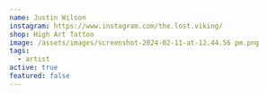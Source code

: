 ```yaml
---
name: Justin Wilson
instagram: https://www.instagram.com/the.lost.viking/
shop: High Art Tattoo
image: /assets/images/screenshot-2024-02-11-at-12.44.56 pm.png
tags:
  - artist
active: true
featured: false
---
```

